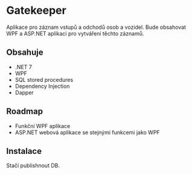 # Gatekeeper

Aplikace pro záznam vstupů a odchodů osob a vozidel. Bude obsahovat WPF a ASP.NET aplikaci pro vytváření těchto záznamů.



## Obsahuje

- .NET 7
- WPF
- SQL stored procedures
- Dependency Injection
- Dapper


## Roadmap

- Funkční WPF aplikace
- ASP.NET webová aplikace se stejnými funkcemi jako WPF


## Instalace
Stačí publishnout DB.
